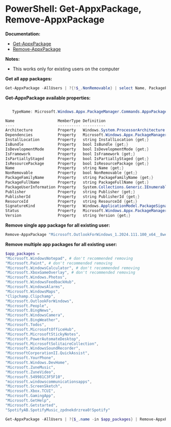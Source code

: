 # PowerShell: Get-AppxPackage, Remove-AppxPackage

<b>Documentation:</b>

* [Get-AppxPackage](https://learn.microsoft.com/en-us/powershell/module/appx/get-appxpackage?view=windowsserver2022-ps)
* [Remove-AppxPackage](https://learn.microsoft.com/en-us/powershell/module/appx/remove-appxpackage?view=windowsserver2022-ps)

<b>Notes:</b>

   * This works only for existing users on the computer

<b>Get all app packages:</b>

```powershell
Get-AppxPackage -AllUsers | ?{!$_.NonRemovable} | select Name, PackageFullName
```

<b>Get-AppxPackage available properties:</b>

```powershell

   TypeName: Microsoft.Windows.Appx.PackageManager.Commands.AppxPackage

Name                   MemberType Definition
----                   ---------- ----------
Architecture           Property   Windows.System.ProcessorArchitecture Architecture {get;}
Dependencies           Property   Microsoft.Windows.Appx.PackageManager.Commands.AppxPackage[] Dependencies {get;}
InstallLocation        Property   string InstallLocation {get;}
IsBundle               Property   bool IsBundle {get;}
IsDevelopmentMode      Property   bool IsDevelopmentMode {get;}
IsFramework            Property   bool IsFramework {get;}
IsPartiallyStaged      Property   bool IsPartiallyStaged {get;}
IsResourcePackage      Property   bool IsResourcePackage {get;}
Name                   Property   string Name {get;}
NonRemovable           Property   bool NonRemovable {get;}
PackageFamilyName      Property   string PackageFamilyName {get;}
PackageFullName        Property   string PackageFullName {get;}
PackageUserInformation Property   System.Collections.Generic.IEnumerable..
Publisher              Property   string Publisher {get;}
PublisherId            Property   string PublisherId {get;}
ResourceId             Property   string ResourceId {get;}
SignatureKind          Property   Windows.ApplicationModel.PackageSignatureKind SignatureKind {get;}
Status                 Property   Microsoft.Windows.Appx.PackageManager.Commands.AppxStatus Status {get;}
Version                Property   string Version {get;}
```

<b>Remove single app package for all existing user:</b>

```powershell
Remove-AppxPackage "Microsoft.OutlookForWindows_1.2024.111.100_x64__8wekyb3d8bbwe" -AllUsers 
```

<b>Remove multiple app packages for all existing user:</b>

```powershell
$app_packages = 
"Microsoft.WindowsNotepad", # don't recommended removing
"Microsoft.Paint", # don't recommended removing
"Microsoft.WindowsCalculator", # don't recommended removing
"Microsoft.XboxGameOverlay", # don't recommended removing
"Microsoft.Windows.Photos",
"Microsoft.WindowsFeedbackHub",
"Microsoft.WindowsAlarms",
"Microsoft.WindowsMaps",
"Clipchamp.Clipchamp",
"Microsoft.OutlookForWindows",
"Microsoft.People",
"Microsoft.BingNews",
"Microsoft.WindowsCamera",
"Microsoft.BingWeather",
"Microsoft.Todos",
"Microsoft.MicrosoftOfficeHub",
"Microsoft.MicrosoftStickyNotes",
"Microsoft.PowerAutomateDesktop",
"Microsoft.MicrosoftSolitaireCollection",
"Microsoft.WindowsSoundRecorder",
"MicrosoftCorporationII.QuickAssist",
"Microsoft.YourPhone",
"Microsoft.Windows.DevHome",
"Microsoft.ZuneMusic",
"Microsoft.ZuneVideo",
"Microsoft.549981C3F5F10",
"microsoft.windowscommunicationsapps",
"Microsoft.ScreenSketch",
"Microsoft.Xbox.TCUI",
"Microsoft.GamingApp",
"Microsoft.GetHelp",
"Microsoft.Getstarted",
"SpotifyAB.SpotifyMusic_zpdnekdrzrea0!Spotify"

Get-AppxPackage -AllUsers | ?{$_.name -in $app_packages} | Remove-AppxPackage -AllUsers 
```